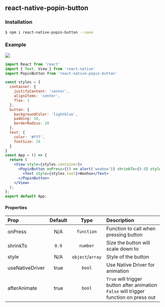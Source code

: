 ## react-native-popin-button

### Installation

```bash
$ npm i react-native-popin-button --save
```


### Example

![](https://i.imgur.com/bB3BQk7l.gif)

```jsx
import React from 'react'
import { Text, View } from 'react-native'
import PopinButton from 'react-native-popin-button'

const styles = {
  container: {
    justifyContent: 'center',
    alignItems: 'center',
    flex: 1
  },
  button: {
    backgroundColor: 'lightblue',
    padding: 30,
    borderRadius: 20
  },
  text: {
    color: '#fff',
    fontSize: 24
  }
}
const App = () => {
  return (
    <View style={styles.container}>
      <PopinButton onPress={() => alert('woohoo')} shrinkTo={0.8} style={styles.button}>
        <Text style={styles.text}>Woohoo</Text>
      </PopinButton>
    </View>
  );
};
export default App;
```

#### Properties

| Prop           |     Default     |   Type   | Description                                                                                                 |
| :------------- | :-------------: | :------: | :---------------------------------------------------------------------------------------------------------- |
| onPress     |      N/A       |  `function`  | Function to call when pressing button   |
| shrinkTo           |      `0.9`       |  `number`  | Size the button will scale down to                                                            |
| style          |        N/A        | `object`/`array` | Style of the button                                                                              |
| useNativeDriver   |      true      |  `bool`  | Use Native Driver for animation                                                               |
| afterAnimate       |      true      |  `bool`  | `True` will trigger button after animation `False` will trigger function on press out                                                                       |
